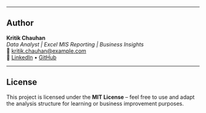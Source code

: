 
---

## Author
**Kritik Chauhan**  
_Data Analyst | Excel MIS Reporting | Business Insights_  
📧 kritik.chauhan@example.com  
🔗 [LinkedIn](https://linkedin.com/in/yourprofile) • [GitHub](https://github.com/yourusername)

---

## License
This project is licensed under the **MIT License** – feel free to use and adapt the analysis structure for learning or business improvement purposes.
